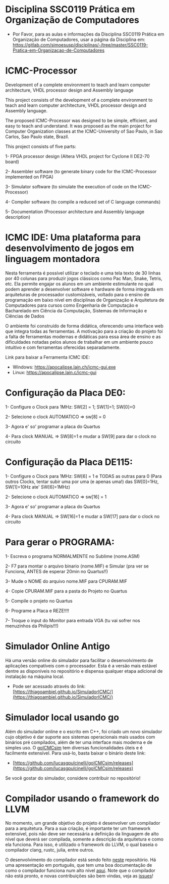 # Disciplina SSC0119 Prática em Organização de Computadores
- Por Favor, para as aulas e informações da Disciplina SSC0119 Prática em Organização de Computadores, usar a página da Disciplina em: https://gitlab.com/simoesusp/disciplinas/-/tree/master/SSC0119-Pratica-em-Organizacao-de-Computadores


# ICMC-Processor
Development of a complete environment to teach and learn computer architecture, VHDL processor design and Assembly language

This project consists of the development of a complete environment to teach and learn computer architecture, VHDL processor design and Assembly language.

The proposed ICMC-Processor was designed to be simple, efficient, and easy to teach and understand. It was proposed as the main project for Computer Organization classes at the ICMC-University of Sao Paulo, in Sao Carlos, Sao Paulo state, Brazil.

This project consists of five parts:

1-	FPGA processor design (Altera VHDL project for Cyclone II DE2-70 board)

2-	Assembler software (to generate binary code for the ICMC-Processor implemented on FPGA)

3-	Simulator software (to simulate the execution of code on the ICMC-Processor)

4-	Compiler software (to compile a reduced set of  C language commands)

5-	Documentation (Processor architecture and Assembly language description)

# ICMC IDE: Uma plataforma para desenvolvimento de jogos em linguagem montadora

Nesta ferramenta é possível utilizar o teclado e uma tela texto de 30 linhas por 40 colunas para produzir jogos clássicos como Pac Man, Snake, Tetris, etc. Ela permite engajar os alunos em um ambiente estimulante no qual podem aprender a desenvolver software e hardware de forma integrada em arquiteturas de processador customizáveis, voltado para o ensino de programação em baixo nível em disciplinas de Organização e Arquitetura de Computadores para cursos como Engenharia de Computação e Bacharelado em Ciência da Computação, Sistemas de Informação e Ciências de Dados

O ambiente foi construído de forma didática, oferecendo uma interface web que integra todas as ferramentas. A motivação para a criação do projeto foi a falta de ferramentas modernas e didáticas para essa área de ensino e as dificuldades notadas pelos alunos de trabalhar em um ambiente pouco intuitivo e com ferramentas oferecidas separadamente. 

Link para baixar a Ferramenta ICMC IDE:
- Windows: https://apocalipse.lain.ch/icmc-gui.exe
- Linux: https://apocalipse.lain.c/icmc-gui

# Configuração da Placa DE0:

1- Configure o Clock para 1MHz: SW[2] = 1; SW[1]=1; SW[0]=0

2- Selecione o clock AUTOMATICO => sw[8] = 0

3- Agora e' so' programar a placa do Quartus

4- Para clock MANUAL => SW[8]=1  e  mudar a SW[9] para dar o clock no circuito

# Configuração da Placa DE115:

1- Configure o Clock para 1MHz: SW[6] = 1   e TODAS as outras para 0 (Para outros Clocks, tentar subir uma por uma (e apenas uma!) das SW[0]=1Hz, SW[1]=10Hz  ate' SW[6]=1MHz)

2- Selecione o clock AUTOMATICO => sw[16] = 1

3- Agora e' so' programar a placa do Quartus

4- Para clock MANUAL => SW[16]=1  e  mudar a SW[17] para dar o clock no circuito

# Para gerar o PROGRAMA:

1- Escreva o programa NORMALMENTE no Sublime (nome.ASM)

2- F7 para montar o arquivo binario (nome.MIF) e Simular (pra ver se Funciona, ANTES de esperar 20min no Quartus!!)

3- Mude o NOME do arquivo nome.MIF para CPURAM.MIF

4- Copie CPURAM.MIF para a pasta do Projeto no Quartus

5- Compile o projeto no Quartus

6- Programe a Placa e REZE!!!!

7- Troque o  input do Monitor para entrada VGA (tu vai sofrer nos menuzinhos da Philipis!!!)

# Simulador Online Antigo

Há uma versão online do simulador para facilitar o desenvolvimento de aplicações compatíveis com o processador. Esta é a versão mais estável dentre as disponíveis no repositório e dispensa qualquer etapa adicional de instalação na máquina local. 

- Pode ser acessado através do link: [https://thiagoambiel.github.io/SimuladorICMC/](https://thiagoambiel.github.io/SimuladorICMC/)

# Simulador local usando go

Além do simulador online e o escrito em C++, foi criado um novo simulador cujo objetivo é dar suporte aos sistemas operacionais mais usados com binários pré compilados, além de ter uma interface mais moderna e de simples uso. O [goICMCsim](https://github.com/lucasgpulcinelli/goICMCsim) tem diversas funcionalidades úteis e é facilmente extensível. Para usá-lo, basta baixar o binário deste link:
- [https://github.com/lucasgpulcinelli/goICMCsim/releases](https://github.com/lucasgpulcinelli/goICMCsim/releases)

Se você gostar do simulador, considere contribuir no repositório!

# Compilador usando o framework do LLVM

No momento, um grande objetivo do projeto é desenvolver um compilador para a arquitetura. Para a sua criação, é importante ter um framework extensível, pois não deve ser necessária a definição da linguagem de alto nível que deverá ser compilada, somente a descrição da arquitetura e como ela funciona. Para isso, é utilizado o framework do LLVM, o qual baseia o compilador clang, rustc, julia, entre outros.

O desenvolvimento do compilador está sendo feito [neste](https://github.com/lucasgpulcinelli/LLVM-ICMC-backend) repositório. Há uma apresentação em português, que tem uma boa documentação de como o compilador funciona num alto nível [aqui](https://docs.google.com/presentation/d/1gBzEu6jkQpzviPLqYvcLvQtvajxIN58WHAHa-J1ruJg/edit?usp=sharing). Note que o compilador não está pronto, e novas contribuições são bem vindas, veja as [issues](https://github.com/lucasgpulcinelli/LLVM-ICMC-backend/issues)!
